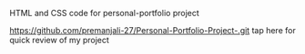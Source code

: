 HTML and CSS code for personal-portfolio project

https://github.com/premanjali-27/Personal-Portfolio-Project-.git tap here for quick review of my project
